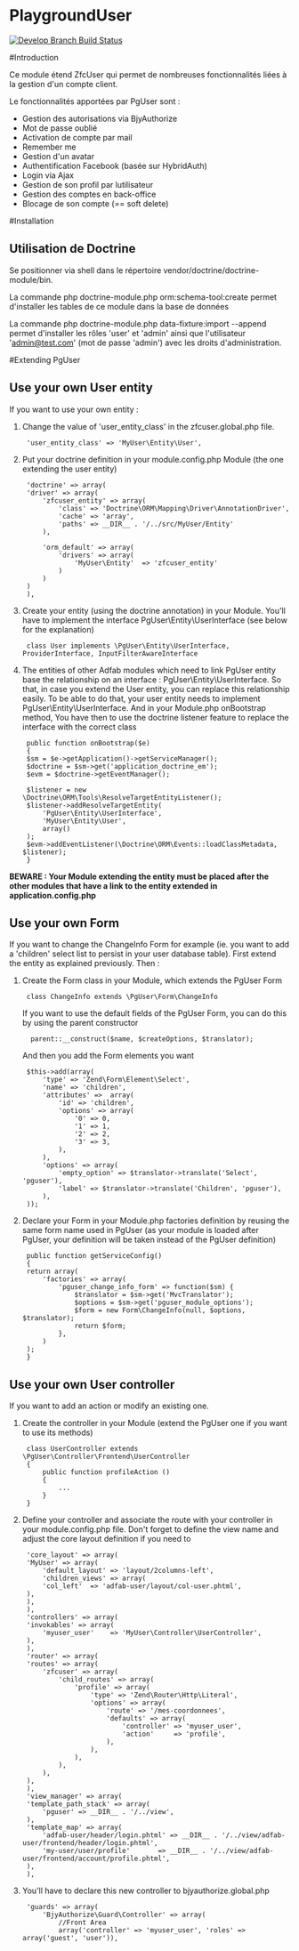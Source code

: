 PlaygroundUser
==============

[![Develop Branch Build Status](https://travis-ci.org/gregorybesson/PlaygroundUser.svg)](http://travis-ci.org/gregorybesson/PlaygroundUser)

#Introduction

Ce module étend ZfcUser qui permet de nombreuses fonctionnalités liées à la gestion d'un compte client.

Le fonctionnalités apportées par PgUser sont :
* Gestion des autorisations via BjyAuthorize
* Mot de passe oublié
* Activation de compte par mail
* Remember me
* Gestion d'un avatar
* Authentification Facebook (basée sur HybridAuth)
* Login via Ajax
* Gestion de son profil par lutilisateur
* Gestion des comptes en back-office
* Blocage de son compte (== soft delete)

#Installation
## Utilisation de Doctrine
Se positionner via shell dans le répertoire vendor/doctrine/doctrine-module/bin.

La commande php doctrine-module.php orm:schema-tool:create permet d'installer les tables de ce module dans la base de données

La commande php doctrine-module.php data-fixture:import --append permet d'installer les rôles 'user' et 'admin' ainsi que l'utilisateur 'admin@test.com' (mot de passe 'admin') avec les droits d'administration.

#Extending PgUser
## Use your own User entity
If you want to use your own entity :

1. Change the value of 'user_entity_class' in the zfcuser.global.php file.

        'user_entity_class' => 'MyUser\Entity\User',

2. Put your doctrine definition in your module.config.php Module (the one extending the user entity)

        'doctrine' => array(
		'driver' => array(
			'zfcuser_entity' => array(
				'class' => 'Doctrine\ORM\Mapping\Driver\AnnotationDriver',
				'cache' => 'array',
				'paths' => __DIR__ . '/../src/MyUser/Entity'
			),

			'orm_default' => array(
				'drivers' => array(
				    'MyUser\Entity'  => 'zfcuser_entity'
				)
			)
		)
	    ),

3. Create your entity (using the doctrine annotation) in your Module. You'll have to implement the interface PgUser\Entity\UserInterface (see below for the explanation)

        class User implements \PgUser\Entity\UserInterface, ProviderInterface, InputFilterAwareInterface

4. The entities of other Adfab modules which need to link PgUser entity base the relationship on an interface : PgUser\Entity\UserInterface. So that, in case you extend the User entity, you can replace this relationship easily. To be able to do that, your user entity needs to implement PgUser\Entity\UserInterface.
And in your Module.php onBootstrap method, You have then to use the doctrine listener feature to replace the interface with the correct class

        public function onBootstrap($e)
        {
    	$sm = $e->getApplication()->getServiceManager();
    	$doctrine = $sm->get('application_doctrine_em');
    	$evm = $doctrine->getEventManager();
	    
	    $listener = new  \Doctrine\ORM\Tools\ResolveTargetEntityListener();
	    $listener->addResolveTargetEntity(
    		'PgUser\Entity\UserInterface',
    		'MyUser\Entity\User',
    		array()
	    );
	    $evm->addEventListener(\Doctrine\ORM\Events::loadClassMetadata, $listener);
        }

**BEWARE : Your Module extending the entity must be placed after the other modules that have a link to the entity extended in application.config.php**

## Use your own Form
If you want to change the ChangeInfo Form for example (ie. you want to add a 'children' select list to persist in your user database table). First extend the entity as explained previously. Then :

1. Create the Form class in your Module, which extends the PgUser Form

        class ChangeInfo extends \PgUser\Form\ChangeInfo

    If you want to use the default fields of the PgUser Form, you can do this by using the parent constructor

         parent::__construct($name, $createOptions, $translator);

    And then you add the Form elements you want 

        $this->add(array(
            'type' => 'Zend\Form\Element\Select',
            'name' => 'children',
            'attributes' =>  array(
                'id' => 'children',
                'options' => array(
                    '0' => 0,
                    '1' => 1,
                    '2' => 2,
                    '3' => 3,
                ),
            ),
            'options' => array(
                'empty_option' => $translator->translate('Select', 'pguser'),
                'label' => $translator->translate('Children', 'pguser'),
            ),
        ));

2. Declare your Form in your Module.php factories definition by reusing the same form name used in PgUser (as your module is loaded after PgUser, your definition will be taken instead of the PgUser definition)

        public function getServiceConfig()
        {
    	return array(
    		'factories' => array(
    			'pguser_change_info_form' => function($sm) {
    				$translator = $sm->get('MvcTranslator');
    				$options = $sm->get('pguser_module_options');
    				$form = new Form\ChangeInfo(null, $options, $translator);
   					return $form;
   				},
    		)
    	);
        }

## Use your own User controller
If you want to add an action or modify an existing one.

1. Create the controller in your Module (extend the PgUser one if you want to use its methods)

        class UserController extends \PgUser\Controller\Frontend\UserController
        {
            public function profileAction ()
            {
                ...
            }
        }

2. Define your controller and associate the route with your controller in your module.config.php file. Don't forget to define the view name and adjust the core layout definition if you need to

        'core_layout' => array(
    	'MyUser' => array(
    		'default_layout' => 'layout/2columns-left',
    		'children_views' => array(
   			'col_left'  => 'adfab-user/layout/col-user.phtml',
   		),
        ),						
        ),		
        'controllers' => array(
		'invokables' => array(
			'myuser_user'    => 'MyUser\Controller\UserController',
		),
        ),	
        'router' => array(
		'routes' => array(
			'zfcuser' => array(
				'child_routes' => array(
					'profile' => array(
						'type' => 'Zend\Router\Http\Literal',
						'options' => array(
							'route' => '/mes-coordonnees',
							'defaults' => array(
								'controller' => 'myuser_user',
								'action'     => 'profile',
							),
						),
					),
				),
			),
		),
        ),
        'view_manager' => array(
        'template_path_stack' => array(
            'pguser' => __DIR__ . '/../view',
        ),
        'template_map' => array(
            'adfab-user/header/login.phtml' => __DIR__ . '/../view/adfab-user/frontend/header/login.phtml',
            'my-user/user/profile'       => __DIR__ . '/../view/adfab-user/frontend/account/profile.phtml',
        ),
        ),

3. You'll have to declare this new controller to bjyauthorize.global.php

        'guards' => array(
            'BjyAuthorize\Guard\Controller' => array(
            	//Front Area
            	array('controller' => 'myuser_user', 'roles' => array('guest', 'user')),
